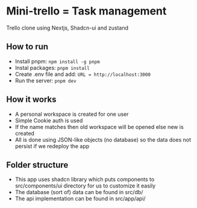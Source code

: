 # Mini-trello = Task management

Trello clone using Nextjs, Shadcn-ui and zustand

## How to run

- Install pnpm: `npm install -g pnpm`
- Instal packages: `pnpm install`
- Create .env file and add: `URL = http://localhost:3000`
- Run the server: `pnpm dev`

## How it works

- A personal workspace is created for one user
- Simple Cookie auth is used
- If the name matches then old workspace will be opened else new is created
- All is done using JSON-like objects (no database) so the data does not persist if we redeploy the app

## Folder structure

- This app uses shadcn library which puts components to src/components/ui directory for us to customize it easily
- The database (sort of) data can be found in src/db/
- The api implementation can be found in src/app/api/
